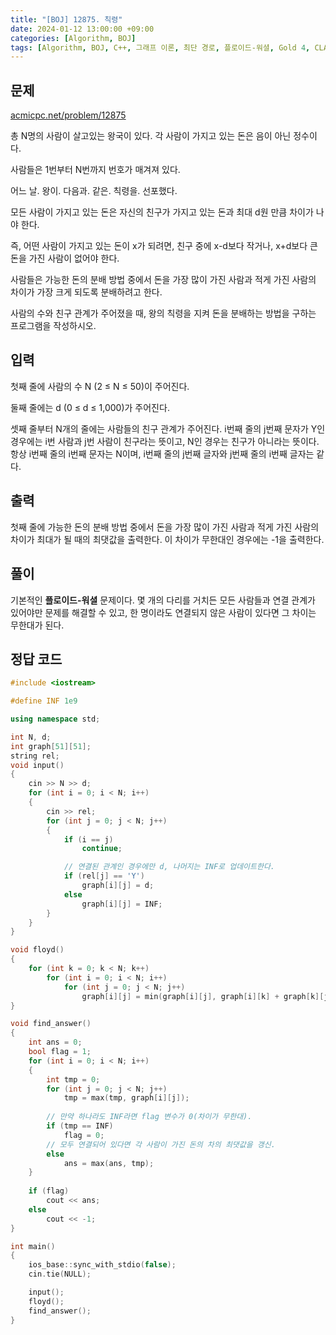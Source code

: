 ```yaml
---
title: "[BOJ] 12875. 칙령"
date: 2024-01-12 13:00:00 +09:00
categories: [Algorithm, BOJ]
tags: [Algorithm, BOJ, C++, 그래프 이론, 최단 경로, 플로이드-워셜, Gold 4, CLASS 5]
---
```

## **문제**
[acmicpc.net/problem/12875](https://www.acmicpc.net/problem/12875)
<br>

총 N명의 사람이 살고있는 왕국이 있다. 각 사람이 가지고 있는 돈은 음이 아닌 정수이다.

사람들은 1번부터 N번까지 번호가 매겨져 있다.

어느 날. 왕이. 다음과. 같은. 칙령을. 선포했다.

모든 사람이 가지고 있는 돈은 자신의 친구가 가지고 있는 돈과 최대 d원 만큼 차이가 나야 한다.

즉, 어떤 사람이 가지고 있는 돈이 x가 되려면, 친구 중에 x-d보다 작거나, x+d보다 큰 돈을 가진 사람이 없어야 한다.

사람들은 가능한 돈의 분배 방법 중에서 돈을 가장 많이 가진 사람과 적게 가진 사람의 차이가 가장 크게 되도록 분배하려고 한다.

사람의 수와 친구 관계가 주어졌을 때, 왕의 칙령을 지켜 돈을 분배하는 방법을 구하는 프로그램을 작성하시오.
<br>

## **입력**
첫째 줄에 사람의 수 N (2 ≤ N ≤ 50)이 주어진다. 

둘째 줄에는 d (0 ≤ d ≤ 1,000)가 주어진다.

셋째 줄부터 N개의 줄에는 사람들의 친구 관계가 주어진다. i번째 줄의 j번째 문자가 Y인 경우에는 i번 사람과 j번 사람이 친구라는 뜻이고, N인 경우는 친구가 아니라는 뜻이다. 항상 i번째 줄의 i번째 문자는 N이며, i번째 줄의 j번째 글자와 j번째 줄의 i번째 글자는 같다.
<br>

## **출력**
첫째 줄에 가능한 돈의 분배 방법 중에서 돈을 가장 많이 가진 사람과 적게 가진 사람의 차이가 최대가 될 때의 최댓값을 출력한다. 이 차이가 무한대인 경우에는 -1을 출력한다.
<br>

## **풀이**
기본적인 **플로이드-워셜** 문제이다. 몇 개의 다리를 거치든 모든 사람들과 연결 관계가 있어야만 문제를 해결할 수 있고, 한 명이라도 연결되지 않은 사람이 있다면 그 차이는 무한대가 된다.
<br>

## **정답 코드**
```c++
#include <iostream>

#define INF 1e9

using namespace std;

int N, d;
int graph[51][51];
string rel;
void input()
{
    cin >> N >> d;
    for (int i = 0; i < N; i++)
    {
        cin >> rel;
        for (int j = 0; j < N; j++)
        {
            if (i == j)
                continue;

            // 연결된 관계인 경우에만 d, 나머지는 INF로 업데이트한다.
            if (rel[j] == 'Y')
                graph[i][j] = d;
            else
                graph[i][j] = INF;
        }
    }
}

void floyd()
{
    for (int k = 0; k < N; k++)
        for (int i = 0; i < N; i++)
            for (int j = 0; j < N; j++)
                graph[i][j] = min(graph[i][j], graph[i][k] + graph[k][j]);
}

void find_answer()
{
    int ans = 0;
    bool flag = 1;
    for (int i = 0; i < N; i++)
    {
        int tmp = 0;
        for (int j = 0; j < N; j++)
            tmp = max(tmp, graph[i][j]);
        
        // 만약 하나라도 INF라면 flag 변수가 0(차이가 무한대).
        if (tmp == INF)
            flag = 0;
        // 모두 연결되어 있다면 각 사람이 가진 돈의 차의 최댓값을 갱신.
        else
            ans = max(ans, tmp);
    }
    
    if (flag)
        cout << ans;
    else
        cout << -1;
}

int main()
{
    ios_base::sync_with_stdio(false);
    cin.tie(NULL);

    input();
    floyd();
    find_answer();
}
```
